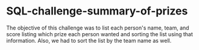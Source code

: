 # SQL-challenge-summary-of-prizes

The objective of this challenge was to list each person's name, team, and score listing which prize each person wanted and sorting the list using that information. Also, we had to sort the list by the team name as well. 
